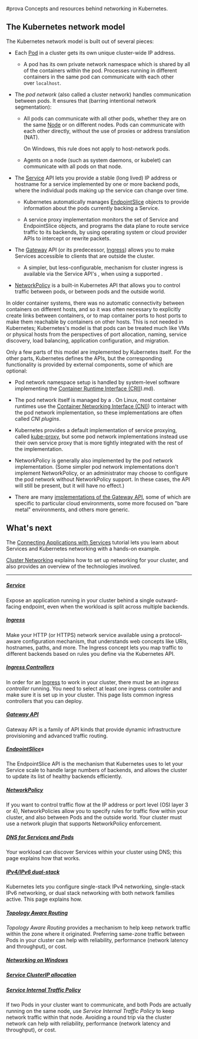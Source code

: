 #prova 
Concepts and resources behind networking in Kubernetes.

## The Kubernetes network model[](https://kubernetes.io/docs/concepts/services-networking/#the-kubernetes-network-model)

The Kubernetes network model is built out of several pieces:

- Each [Pod](../Workloads/Pod.md) in a cluster gets its own unique cluster-wide IP address.
    
    - A pod has its own private network namespace which is shared by all of the containers within the pod. Processes running in different containers in the same pod can communicate with each other over `localhost`.
- The _pod network_ (also called a cluster network) handles communication between pods. It ensures that (barring intentional network segmentation):
    
    - All pods can communicate with all other pods, whether they are on the same [Node](../Kubernetes%20Achitecture/Node.md) or on different nodes. Pods can communicate with each other directly, without the use of proxies or address translation (NAT).
        
        On Windows, this rule does not apply to host-network pods.
        
    - Agents on a node (such as system daemons, or kubelet) can communicate with all pods on that node.
        
- The [Service](Service.md) API lets you provide a stable (long lived) IP address or hostname for a service implemented by one or more backend pods, where the individual pods making up the service can change over time.
    
    - Kubernetes automatically manages [EndpointSlice](EndpointSlice.md) objects to provide information about the pods currently backing a Service.
        
    - A service proxy implementation monitors the set of Service and EndpointSlice objects, and programs the data plane to route service traffic to its backends, by using operating system or cloud provider APIs to intercept or rewrite packets.
        
- The [Gateway](https://kubernetes.io/docs/concepts/services-networking/gateway/) API (or its predecessor, [Ingress](Ingress.md)) allows you to make Services accessible to clients that are outside the cluster.
    
    - A simpler, but less-configurable, mechanism for cluster ingress is available via the Service API's [](https://kubernetes.io/docs/concepts/services-networking/service/#loadbalancer), when using a supported [](https://kubernetes.io/docs/reference/glossary/?all=true#term-cloud-provider).
- [NetworkPolicy](NetworkPolicy.md) is a built-in Kubernetes API that allows you to control traffic between pods, or between pods and the outside world.
    

In older container systems, there was no automatic connectivity between containers on different hosts, and so it was often necessary to explicitly create links between containers, or to map container ports to host ports to make them reachable by containers on other hosts. This is not needed in Kubernetes; Kubernetes's model is that pods can be treated much like VMs or physical hosts from the perspectives of port allocation, naming, service discovery, load balancing, application configuration, and migration.

Only a few parts of this model are implemented by Kubernetes itself. For the other parts, Kubernetes defines the APIs, but the corresponding functionality is provided by external components, some of which are optional:

- Pod network namespace setup is handled by system-level software implementing the [Container Runtime Interface (CRI)](CRI)).md).
    
- The pod network itself is managed by a [](https://kubernetes.io/docs/concepts/cluster-administration/addons/#networking-and-network-policy). On Linux, most container runtimes use the [Container Networking Interface (CNI)](CNI)) to interact with the pod network implementation, so these implementations are often called _CNI plugins_.
    
- Kubernetes provides a default implementation of service proxying, called [kube-proxy](https://kubernetes.io/docs/reference/command-line-tools-reference/kube-proxy/), but some pod network implementations instead use their own service proxy that is more tightly integrated with the rest of the implementation.
    
- NetworkPolicy is generally also implemented by the pod network implementation. (Some simpler pod network implementations don't implement NetworkPolicy, or an administrator may choose to configure the pod network without NetworkPolicy support. In these cases, the API will still be present, but it will have no effect.)
    
- There are many [implementations of the Gateway API](https://gateway-api.sigs.k8s.io/implementations/), some of which are specific to particular cloud environments, some more focused on "bare metal" environments, and others more generic.
## What's next[](https://kubernetes.io/docs/concepts/services-networking/#what-s-next)

The [Connecting Applications with Services](https://kubernetes.io/docs/tutorials/services/connect-applications-service/) tutorial lets you learn about Services and Kubernetes networking with a hands-on example.

[Cluster Networking](https://kubernetes.io/docs/concepts/cluster-administration/networking/) explains how to set up networking for your cluster, and also provides an overview of the technologies involved.

---

##### [Service](Service.md)

Expose an application running in your cluster behind a single outward-facing endpoint, even when the workload is split across multiple backends.

##### [Ingress](Ingress.md)

Make your HTTP (or HTTPS) network service available using a protocol-aware configuration mechanism, that understands web concepts like URIs, hostnames, paths, and more. The Ingress concept lets you map traffic to different backends based on rules you define via the Kubernetes API.

##### [Ingress Controllers](Ingress%20Controllers.md)

In order for an [Ingress](https://kubernetes.io/docs/concepts/services-networking/ingress/) to work in your cluster, there must be an _ingress controller_ running. You need to select at least one ingress controller and make sure it is set up in your cluster. This page lists common ingress controllers that you can deploy.

##### [Gateway API](Gateway%20API.md)

Gateway API is a family of API kinds that provide dynamic infrastructure provisioning and advanced traffic routing.

##### [EndpointSlice](EndpointSlice.md)s

The EndpointSlice API is the mechanism that Kubernetes uses to let your Service scale to handle large numbers of backends, and allows the cluster to update its list of healthy backends efficiently.

##### [NetworkPolicy](NetworkPolicy.md)

If you want to control traffic flow at the IP address or port level (OSI layer 3 or 4), NetworkPolicies allow you to specify rules for traffic flow within your cluster, and also between Pods and the outside world. Your cluster must use a network plugin that supports NetworkPolicy enforcement.

##### [DNS for Services and Pods](https://kubernetes.io/docs/concepts/services-networking/dns-pod-service/)

Your workload can discover Services within your cluster using DNS; this page explains how that works.

##### [IPv4/IPv6 dual-stack](https://kubernetes.io/docs/concepts/services-networking/dual-stack/)

Kubernetes lets you configure single-stack IPv4 networking, single-stack IPv6 networking, or dual stack networking with both network families active. This page explains how.

##### [Topology Aware Routing](https://kubernetes.io/docs/concepts/services-networking/topology-aware-routing/)

_Topology Aware Routing_ provides a mechanism to help keep network traffic within the zone where it originated. Preferring same-zone traffic between Pods in your cluster can help with reliability, performance (network latency and throughput), or cost.

##### [Networking on Windows](https://kubernetes.io/docs/concepts/services-networking/windows-networking/)

##### [Service ClusterIP allocation](https://kubernetes.io/docs/concepts/services-networking/cluster-ip-allocation/)

##### [Service Internal Traffic Policy](https://kubernetes.io/docs/concepts/services-networking/service-traffic-policy/)

If two Pods in your cluster want to communicate, and both Pods are actually running on the same node, use _Service Internal Traffic Policy_ to keep network traffic within that node. Avoiding a round trip via the cluster network can help with reliability, performance (network latency and throughput), or cost.